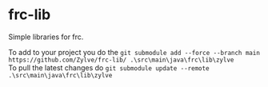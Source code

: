 # frc-lib
Simple libraries for frc.

To add to your project you do the `git submodule add --force --branch main https://github.com/Zylve/frc-lib/ .\src\main\java\frc\lib\zylve`
<br>
To pull the latest changes do `git submodule update --remote .\src\main\java\frc\lib\zylve`